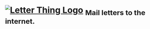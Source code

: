 # [![Letter Thing Logo](http://letterthing.com/images/letterthing-sm-script.png)](http://mean.io/) <sub>Mail letters to the internet.<sub>
